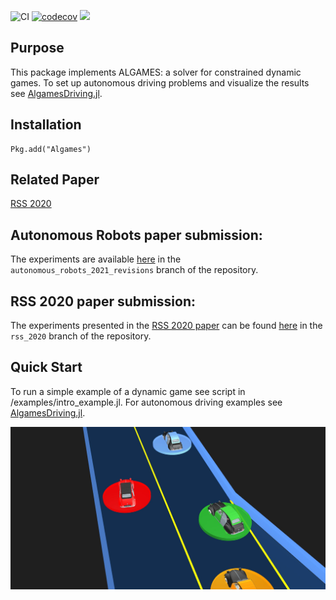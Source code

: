 ![CI](https://github.com/RoboticExplorationLab/Algames.jl/workflows/CI/badge.svg)
[![codecov](https://codecov.io/gh/RoboticExplorationLab/Algames.jl/branch/master/graph/badge.svg?token=SU9XJW5SE7)](https://codecov.io/gh/RoboticExplorationLab/Algames.jl)
[![](https://img.shields.io/badge/docs-dev-blue.svg)](https://RoboticExplorationLab.github.io/Algames.jl/dev)

## Purpose
This package implements ALGAMES: a solver for constrained dynamic games. To set up autonomous driving problems and visualize the results see [AlgamesDriving.jl](https://github.com/simon-lc/AlgamesDriving.jl).

## Installation
```
Pkg.add("Algames")
```
## Related Paper
[RSS 2020](http://www.roboticsproceedings.org/rss16/p091.pdf)

## Autonomous Robots paper submission:
The experiments are available [here](https://github.com/RoboticExplorationLab/AlgamesDriving.jl/tree/autonomous_robots_2021_revisions/autonomous_robots_figures) in the `autonomous_robots_2021_revisions` branch of the repository.

## RSS 2020 paper submission:
The experiments presented in the [RSS 2020 paper](http://www.roboticsproceedings.org/rss16/p091.pdf) can be found [here](https://github.com/RoboticExplorationLab/Algames.jl/tree/rss_2020/experiments/rss_2020
) in the `rss_2020` branch of the repository. 
## Quick Start
To run a simple example of a dynamic game see script in /examples/intro_example.jl. For autonomous driving examples see [AlgamesDriving.jl](https://github.com/simon-lc/AlgamesDriving.jl).

![alt text](https://github.com/RoboticExplorationLab/Algames.jl/blob/master/readme_banner.jpeg?raw=true)
